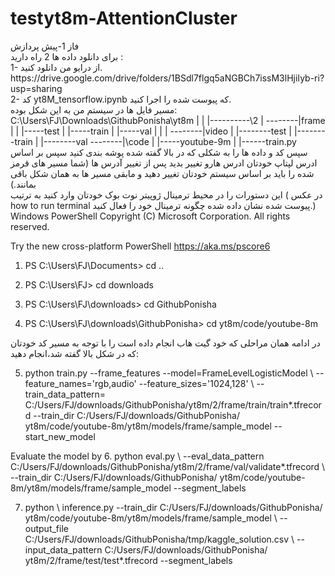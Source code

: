 # testyt8m-AttentionCluster
<p dir='rlt'>
فاز 1-پیش پردازش
	</br>
برای دانلود داده ها 2 راه دارید :
</br>
1-	از درایو من دانلود کنید.
</br>
https://drive.google.com/drive/folders/1BSdl7flgq5aNGBCh7issM3lHjiIyb-ri?usp=sharing
</br>
2-	کد yt8M_tensorflow.ipynb که پیوست شده را اجرا کنید.
</br>
مسیر فایل ها در سیستم من به این شکل بوده:
</br>
C:\Users\FJ\Downloads\GithubPonisha\yt8m
					|
					|
					|----------\2
					|	--------|frame
					|	|	|-----test
					|		|-----train
					|		|-----val
					|	
					|	
					|	--------|video
					|		|--------test
					|		|--------train
					|		|--------val
					--------|\code
						|
						|-----youtube-9m
							|
							|------train.py
</br>
سپس کد و داده ها را به شکلی که در بالا گفته شده پوشه بندی کنید
سپس بر اساس ادرس لپتاپ خودتان ادرس هارو تغییر بدید
پس از تغییر آدرس ها
(شما مسیر های قرمز شده را باید بر اساس سیستم خودتان تغییر دهید و مابقی مسیر ها به همان شکل باقی بمانند.) 
</br>
این دستورات را در محیط ترمینال ژوپیتر نوت بوک خودتان وارد کنید به ترتیب ( در عکس  how to run terminal پیوست شده نشان داده شده چگونه ترمینال خود را فعال کنید.)
Windows PowerShell
Copyright (C) Microsoft Corporation. All rights reserved.

Try the new cross-platform PowerShell https://aka.ms/pscore6

1.	PS C:\Users\FJ\Documents> cd ..

2.	PS C:\Users\FJ> cd downloads

3.	PS C:\Users\FJ\downloads> cd GithubPonisha

4.	PS C:\Users\FJ\downloads\GithubPonisha> cd yt8m/code/youtube-8m

در ادامه همان مراحلی که خود گیت هاب انجام داده است را با توجه به مسیر کد خودتان که در شکل بالا گفته شد،انجام دهید:

5.	python train.py --frame_features --model=FrameLevelLogisticModel \ --feature_names='rgb,audio' --feature_sizes='1024,128' \ --train_data_pattern= C:/Users/FJ/downloads/GithubPonisha/yt8m/2/frame/train/train*.tfrecord --train_dir C:/Users/FJ/downloads/GithubPonisha/ yt8m/code/youtube-8m/yt8m/models/frame/sample_model --start_new_model

Evaluate the model by
6.	python eval.py \ --eval_data_pattern C:/Users/FJ/downloads/GithubPonisha/yt8m/2/frame/val/validate*.tfrecord \ --train_dir C:/Users/FJ/downloads/GithubPonisha/ yt8m/code/youtube-8m/yt8m/models/frame/sample_model --segment_labels

7.	python \ inference.py --train_dir C:/Users/FJ/downloads/GithubPonisha/ yt8m/code/youtube-8m/yt8m/models/frame/sample_model \ --output_file C:/Users/FJ/downloads/GithubPonisha/tmp/kaggle_solution.csv \ --input_data_pattern C:/Users/FJ/downloads/GithubPonisha/ yt8m/2/frame/test/test*.tfrecord --segment_labels
